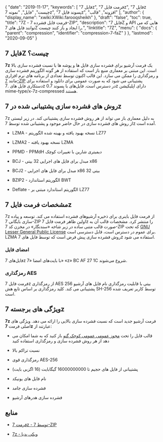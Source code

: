 {
  "date": "2019-11-17",
  "keywords": [
"فایل 7z",
"فرمت فایل 7z",
"فایل 7z چیست",
"فایل",
"نمونه 7z",
"پسوند فایل 7z",
"افزونه",
"قالب"
],
  "author": {
    "display_name": "xwiki:XWiki.farooqsheikh"
},
  "draft": "false",
  "toc": true,
  "title": "7Z - فرمت فایل فشرده 7-ZIP",
  "description": "فایل 7Z و API هایی که می توانند فایل های 7Z را ایجاد و باز کنند چیست.",
  "linktitle": "7Z",
  "menu": {
    "docs": {
      "parent": "compression",
      "identifier": "compression-7-faZ"
}
},
  "lastmod": "2020-09-05"
}

## فایل 7Z چیست؟

**7z** یک فرمت آرشیو برای فشرده سازی فایل ها و پوشه ها با نسبت فشرده سازی بالا است. این مبتنی بر معماری منبع باز است که استفاده از هر گونه الگوریتم فشرده سازی و رمزگذاری را ممکن می سازد. این قالب اکنون توسط تعدادی از برنامه های نرم افزاری مانند [7-ZIP](https://www.7-zip.org/) پشتیبانی می شود که به صورت عمومی برای دانلود و استفاده برای دستکاری فایل های .7z در دسترس است. فایل‌های با پسوند 0.7z دارای اپلیکیشن mime-type/x-7z-compressed هستند.

## روش های فشرده سازی پشتیبانی شده در 7z ##

7z به دلیل معماری باز می تواند از هر روش فشرده سازی پشتیبانی کند. در زیر لیستی از روش های فشرده سازی در حال حاضر موجود و پشتیبانی شده توسط 7z آمده است.

* LZMA - نسخه بهبود یافته و بهینه شده الگوریتم LZ77

* LZMA2 - نسخه بهبود یافته LZMA

* PPMD - PPMdH دیمیتری شارین با تغییرات کوچک

* BCJ - مبدل برای فایل های اجرایی 32 بیتی x86

* BCJ2 - مبدل برای فایل های اجرایی x86 32 بیتی

* BZIP2 - الگوریتم استاندارد BWT

* Deflate - الگوریتم استاندارد مبتنی بر LZ77


## مشخصات فرمت فایل 7z

7z از فرمت فایل باینری برای ذخیره آرشیوهای فشرده استفاده می کند. توسعه و پیاده سازی بایگانی 7-ZIP اولین ظاهر فرمت فایل 7z را منتشر کرد. مشخصات قالب آن به صورت قالب متنی ساده در زیر شاخه «سندنگار» در مخزن کد 7-ZIP که تحت [GNU Lesser General Public License](https://www.gnu.org/copyleft/lesser.html) برای عموم در دسترس است، قابل دسترسی است. LZMA روش فشرده سازی پیش فرض است که توسط فایل های 7z استفاده می شود.

### امضای فایل

فایل‌های 7z با بایت‌های امضا «7» «z» BC AF 27 1C شروع می‌شوند.

### رمزگذاری AES

فرمت فایل 7z از رمزگذاری AES 256 بیتی با قابلیت رمزگذاری نام فایل های آرشیو پشتیبانی می کند. کلید رمزگذاری بر اساس تابع هش SH-256 توسط کاربر تعریف شده است.

## ویژگی های برجسته 7z

**7z** فرمت آرشیو جدید است که نسبت فشرده سازی بالایی را ارائه می دهد. ویژگی های اصلی فرمت **7z** عبارتند از:

* قالب فایل را تحت [مجوز عمومی عمومی کوچک گنو](https://www.gnu.org/copyleft/lesser.html) باز کنید که به شما امکان می دهد از هر روش فشرده سازی و رمزگذاری استفاده کنید

* نسبت تراکم بالا

* رمزگذاری قوی AES-256

* پشتیبانی از فایل های حجیم تا 16000000000 گیگابایت (16 اگزبی بایت)

* نام فایل های یونیکد

* فشرده سازی جامد

* فشرده سازی هدرهای آرشیو


## منابع

* [فرمت 7z - توسط 7-ZIP](https://www.7-zip.org/7z.html)

* [7z - ویکی پدیا](https://en.wikipedia.org/wiki/7z)


